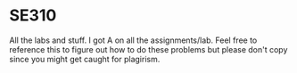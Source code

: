 # SE310
All the labs and stuff. I got A on all the assignments/lab. Feel free to reference this to figure out how to do these problems but please don't copy since you might get caught for plagirism.
